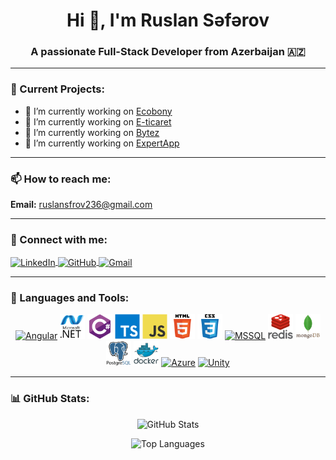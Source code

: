 <h1 align="center">Hi 👋, I'm Ruslan Səfərov</h1>
<h3 align="center">A passionate Full-Stack Developer from Azerbaijan 🇦🇿</h3>

---

### 🚀 Current Projects:
- 🔭 I’m currently working on [Ecobony](https://github.com/ruslansfrov236/Ecobony)
- 🔭 I’m currently working on [E-ticaret](https://github.com/ruslansfrov236/EticaretApi)
- 🔭 I’m currently working on [Bytez](https://github.com/ruslansfrov236/Bytez)
- 🔭 I’m currently working on [ExpertApp](https://github.com/ruslansfrov236/Tile.ExpertApp)

---

### 📫 How to reach me:
**Email:** [ruslansfrov236@gmail.com](mailto:ruslansfrov236@gmail.com)

---

### 🤝 Connect with me:
<p align="left">
<a href="https://linkedin.com/in/ruslansfrov236" target="blank">
  <img align="center" src="https://cdn.jsdelivr.net/gh/devicons/devicon/icons/linkedin/linkedin-original.svg" alt="LinkedIn" height="40" width="40" />
</a>
<a href="https://github.com/ruslansfrov236" target="blank">
  <img align="center" src="https://cdn.jsdelivr.net/gh/devicons/devicon/icons/github/github-original.svg" alt="GitHub" height="40" width="40" />
</a>
<a href="mailto:ruslansfrov236@gmail.com" target="blank">
  <img align="center" src="https://cdn.jsdelivr.net/gh/devicons/devicon/icons/google/google-original.svg" alt="Gmail" height="40" width="40" />
</a>
</p>

---

### 🧰 Languages and Tools:
<p align="center"> 
  <a href="https://angular.io" target="_blank"><img src="https://angular.io/assets/images/logos/angular/angular.svg" alt="Angular" width="40" height="40"/></a>
  <a href="https://dotnet.microsoft.com/" target="_blank"><img src="https://raw.githubusercontent.com/devicons/devicon/master/icons/dot-net/dot-net-original-wordmark.svg" alt=".NET" width="40" height="40"/></a>
  <a href="https://www.w3schools.com/cs/" target="_blank"><img src="https://raw.githubusercontent.com/devicons/devicon/master/icons/csharp/csharp-original.svg" alt="C#" width="40" height="40"/></a>
  <a href="https://www.typescriptlang.org/" target="_blank"><img src="https://raw.githubusercontent.com/devicons/devicon/master/icons/typescript/typescript-original.svg" alt="TypeScript" width="40" height="40"/></a>
  <a href="https://developer.mozilla.org/en-US/docs/Web/JavaScript" target="_blank"><img src="https://raw.githubusercontent.com/devicons/devicon/master/icons/javascript/javascript-original.svg" alt="JavaScript" width="40" height="40"/></a>
  <a href="https://www.w3.org/html/" target="_blank"><img src="https://raw.githubusercontent.com/devicons/devicon/master/icons/html5/html5-original-wordmark.svg" alt="HTML5" width="40" height="40"/></a>
  <a href="https://www.w3schools.com/css/" target="_blank"><img src="https://raw.githubusercontent.com/devicons/devicon/master/icons/css3/css3-original-wordmark.svg" alt="CSS3" width="40" height="40"/></a>
  <a href="https://www.microsoft.com/en-us/sql-server" target="_blank"><img src="https://www.svgrepo.com/show/303229/microsoft-sql-server-logo.svg" alt="MSSQL" width="40" height="40"/></a>
  <a href="https://redis.io" target="_blank"><img src="https://raw.githubusercontent.com/devicons/devicon/master/icons/redis/redis-original-wordmark.svg" alt="Redis" width="40" height="40"/></a>
  <a href="https://www.mongodb.com/" target="_blank"><img src="https://raw.githubusercontent.com/devicons/devicon/master/icons/mongodb/mongodb-original-wordmark.svg" alt="MongoDB" width="40" height="40"/></a>
  <a href="https://www.postgresql.org" target="_blank"><img src="https://raw.githubusercontent.com/devicons/devicon/master/icons/postgresql/postgresql-original-wordmark.svg" alt="PostgreSQL" width="40" height="40"/></a>
  <a href="https://www.docker.com/" target="_blank"><img src="https://raw.githubusercontent.com/devicons/devicon/master/icons/docker/docker-original-wordmark.svg" alt="Docker" width="40" height="40"/></a>
  <a href="https://azure.microsoft.com/" target="_blank"><img src="https://www.vectorlogo.zone/logos/microsoft_azure/microsoft_azure-icon.svg" alt="Azure" width="40" height="40"/></a>
  <a href="https://unity.com/" target="_blank"><img src="https://www.vectorlogo.zone/logos/unity3d/unity3d-icon.svg" alt="Unity" width="40" height="40"/></a>
</p>

---

### 📊 GitHub Stats:
<p align="center">
  <img src="https://github-readme-stats.vercel.app/api?username=ruslansfrov236&show_icons=true&theme=radical" alt="GitHub Stats" />
</p>

<p align="center">
  <img src="https://github-readme-stats.vercel.app/api/top-langs?username=ruslansfrov236&show_icons=true&layout=compact&theme=radical" alt="Top Languages" />
</p>
